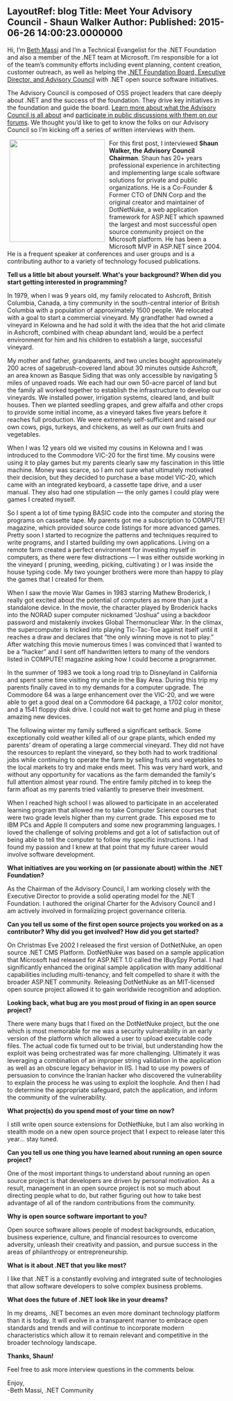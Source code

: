 LayoutRef: blog
Title: Meet Your Advisory Council - Shaun Walker
Author: 
Published: 2015-06-26 14:00:23.0000000
---
<p>Hi, I&rsquo;m <a href="https://twitter.com/bethmassi">Beth Massi</a> and I&rsquo;m a Technical Evangelist for the .NET Foundation and also a member of the .NET team at Microsoft. I&rsquo;m responsible for a lot of the team&rsquo;s community efforts including event planning, content creation, customer outreach, as well as helping the <a href="https://www.dotnetfoundation.org/team">.NET Foundation Board, Executive Director, and Advisory Council</a> with .NET open source software initiatives.</p>

<p>The Advisory Council is composed of OSS project leaders that care deeply about .NET and the success of the foundation. They drive key initiatives in the foundation and guide the board. <a href="https://www.dotnetfoundation.org/Media/Default/Documents/net-foundation-advisory-council-proposal.pdf">Learn more about what the Advisory Council is all about</a> and <a href="http://forums.dotnetfoundation.org/c/governance/advisory-council">participate in public discussions with them on our forums</a>. We thought you&rsquo;d like to get to know the folks on our Advisory Council so I&rsquo;m kicking off a series of written interviews with them.</p>

<p><img width="220" height="236" style="background-image: none; float: left; margin: 0px 0px 0px 5px; display: inline; border-width: 0px; padding: 0px 10px 5px 0px;" alt="" src="https://www.dotnetfoundation.org/Media/Default/Images/Shaun.jpg" border="0" />For this first post, I interviewed <strong>Shaun Walker, the Advisory Council Chairman</strong>. Shaun has 20+ years professional experience in architecting and implementing large scale software solutions for private and public organizations. He is a Co-Founder &amp; Former CTO of DNN Corp and the original creator and maintainer of DotNetNuke, a web application framework for ASP.NET which spawned the largest and most successful open source community project on the Microsoft platform. He has been a Microsoft MVP in ASP.NET since 2004. He is a frequent speaker at conferences and user groups and is a contributing author to a variety of technology focused publications.</p>

<p><strong>Tell us a little bit about yourself. What's your background? When did you start getting interested in programming?</strong></p>

<p>In 1979, when I was 9 years old, my family relocated to Ashcroft, British Columbia, Canada, a tiny community in the south-central interior of British Columbia with a population of approximately 1500 people. We relocated with a goal to start a commercial vineyard. My grandfather had owned a vineyard in Kelowna and he had sold it with the idea that the hot arid climate in Ashcroft, combined with cheap abundant land, would be a perfect environment for him and his children to establish a large, successful vineyard.</p>

<p>My mother and father, grandparents, and two uncles bought approximately 200 acres of sagebrush-covered land about 30 minutes outside Ashcroft, an area known as Basque Siding that was only accessible by navigating 5 miles of unpaved roads. We each had our own 50-acre parcel of land but the family all worked together to establish the infrastructure to develop our vineyards. We installed power, irrigation systems, cleared land, and built houses. Then we planted seedling grapes, and grew alfalfa and other crops to provide some initial income, as a vineyard takes five years before it reaches full production. We were extremely self-sufficient and raised our own cows, pigs, turkeys, and chickens, as well as our own fruits and vegetables.</p>

<p>When I was 12 years old we visited my cousins in Kelowna and I was introduced to the Commodore VIC-20 for the first time. My cousins were using it to play games but my parents clearly saw my fascination in this little machine. Money was scarce, so I am not sure what ultimately motivated their decision, but they decided to purchase a base model VIC-20, which came with an integrated keyboard, a cassette tape drive, and a user manual. They also had one stipulation &mdash; the only games I could play were games I created myself.</p>

<p>So I spent a lot of time typing BASIC code into the computer and storing the programs on cassette tape. My parents got me a subscription to COMPUTE! magazine, which provided source code listings for more advanced games. Pretty soon I started to recognize the patterns and techniques required to write programs, and I started building my own applications. Living on a remote farm created a perfect environment for investing myself in computers, as there were few distractions &mdash; I was either outside working in the vineyard ( pruning, weeding, picking, cultivating ) or I was inside the house typing code. My two younger brothers were more than happy to play the games that I created for them.</p>

<p>When I saw the movie War Games in 1983 starring Mathew Broderick, I really got excited about the potential of computers as more than just a standalone device. In the movie, the character played by Broderick hacks into the NORAD super computer nicknamed &ldquo;Joshua&rdquo; using a backdoor password and mistakenly invokes Global Thermonuclear War. In the climax, the supercomputer is tricked into playing Tic-Tac-Toe against itself until it reaches a draw and declares that &ldquo;the only winning move is not to play.&rdquo; After watching this movie numerous times I was convinced that I wanted to be a &ldquo;hacker&rdquo; and I sent off handwritten letters to many of the vendors listed in COMPUTE! magazine asking how I could become a programmer.</p>

<p>In the summer of 1983 we took a long road trip to Disneyland in California and spent some time visiting my uncle in the Bay Area. During this trip my parents finally caved in to my demands for a computer upgrade. The Commodore 64 was a large enhancement over the VIC-20, and we were able to get a good deal on a Commodore 64 package, a 1702 color monitor, and a 1541 floppy disk drive. I could not wait to get home and plug in these amazing new devices.</p>

<p>The following winter my family suffered a significant setback. Some exceptionally cold weather killed all of our grape plants, which ended my parents&rsquo; dream of operating a large commercial vineyard. They did not have the resources to replant the vineyard, so they both had to work traditional jobs while continuing to operate the farm by selling fruits and vegetables to the local markets to try and make ends meet. This was very hard work, and without any opportunity for vacations as the farm demanded the family's full attention almost year round. The entire family pitched in to keep the farm afloat as my parents tried valiantly to preserve their investment.&nbsp;&nbsp;</p>

<p>When I reached high school I was allowed to participate in an accelerated learning program that allowed me to take Computer Science courses that were two grade levels higher than my current grade. This exposed me to IBM PCs and Apple II computers and some new programming languages. I loved the challenge of solving problems and got a lot of satisfaction out of being able to tell the computer to follow my specific instructions. I had found my passion and I knew at that point that my future career would involve software development.</p>

<p><strong>What initiatives are you working on (or passionate about) within the .NET Foundation?</strong></p>

<p>As the Chairman of the Advisory Council, I am working closely with the Executive Director to provide a solid operating model for the .NET Foundation. I authored the original Charter for the Advisory Council and I am actively involved in formalizing project governance criteria.</p>

<p><strong>Can you tell us some of the first open source projects you worked on as a contributor? Why did you get involved? How did you get started?</strong></p>

<p>On Christmas Eve 2002 I released the first version of DotNetNuke, an open source .NET CMS Platform. DotNetNuke was based on a sample application that Microsoft had released for ASP.NET 1.0 called the IBuySpy Portal. I had significantly enhanced the original sample application with many additional capabilities including multi-tenancy, and felt compelled to share it with the broader ASP.NET community. Releasing DotNetNuke as an MIT-licensed open source project allowed it to gain worldwide recognition and adoption.</p>

<p><strong>Looking back, what bug are you most proud of fixing in an open source project?</strong></p>

<p>There were many bugs that I fixed on the DotNetNuke project, but the one which is most memorable for me was a security vulnerability in an early version of the platform which allowed a user to upload executable code files. The actual code fix turned out to be trivial, but understanding how the exploit was being orchestrated was far more challenging. Ultimately it was leveraging a combination of an improper string validation in the application as well as an obscure legacy behavior in IIS. I had to use my powers of persuasion to convince the Iranian hacker who discovered the vulnerability to explain the process he was using to exploit the loophole. And then I had to determine the appropriate safeguard, patch the application, and inform the community of the vulnerability.</p>

<p><strong>What project(s) do you spend most of your time on now? </strong></p>

<p>I still write open source extensions for DotNetNuke, but I am also working in stealth mode on a new open source project that I expect to release later this year&hellip; stay tuned.</p>

<p><strong>Can you tell us one thing you have learned about running an open source project?</strong></p>

<p>One of the most important things to understand about running an open source project is that developers are driven by personal motivation. As a result, management in an open source project is not so much about directing people what to do, but rather figuring out how to take best advantage of all of the random contributions from the community.</p>

<p><strong>Why is open source software important to you?</strong></p>

<p>Open source software allows people of modest backgrounds, education, business experience, culture, and financial resources to overcome adversity, unleash their creativity and passion, and pursue success in the areas of philanthropy or entrepreneurship.</p>

<p><strong>What is it about .NET that you like most?</strong></p>

<p>I like that .NET is a constantly evolving and integrated suite of technologies that allow software developers to solve complex business problems.</p>

<p><strong>What does the future of .NET look like in your dreams?</strong></p>

<p>In my dreams, .NET becomes an even more dominant technology platform than it is today. It will evolve in a transparent manner to embrace open standards and trends and will continue to incorporate modern characteristics which allow it to remain relevant and competitive in the broader technology landscape.</p>

<p><strong>Thanks, Shaun!</strong></p>

<p>Feel free to ask more interview questions in the comments below.</p>

<p>Enjoy, <br />-Beth Massi, .NET Community</p>
